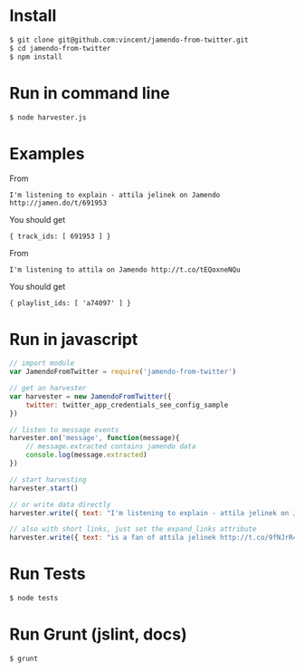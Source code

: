# Install
```bash
$ git clone git@github.com:vincent/jamendo-from-twitter.git
$ cd jamendo-from-twitter
$ npm install
```

# Run in command line
```bash
$ node harvester.js
```

# Examples
From 
```
I'm listening to explain - attila jelinek on Jamendo http://jamen.do/t/691953
```
You should get
```
{ track_ids: [ 691953 ] }
```

From 
```
I'm listening to attila on Jamendo http://t.co/tEQoxneNQu
```
You should get
```
{ playlist_ids: [ 'a74097' ] }
```


# Run in javascript
```javascript
// import module
var JamendoFromTwitter = require('jamendo-from-twitter')

// get an harvester
var harvester = new JamendoFromTwitter({
	twitter: twitter_app_credentials_see_config_sample
})

// listen to message events
harvester.on('message', function(message){
	// message.extracted contains jamendo data
	console.log(message.extracted)
})

// start harvesting
harvester.start()

// or write data directly
harvester.write({ text: "I'm listening to explain - attila jelinek on Jamendo http://jamen.do/t/691953" })

// also with short links, just set the expand_links attribute
harvester.write({ text: "is a fan of attila jelinek http://t.co/9fNJrR4pNI", expand_links: true })
```

# Run Tests
```bash
$ node tests
```

# Run Grunt (jslint, docs)
```bash
$ grunt
```
